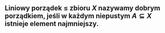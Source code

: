 ## Liniowy porządek $\leq$  zbioru $X$ nazywamy **dobrym porządkiem**, jeśli w każdym niepustym $A \subseteq X$ istnieje element najmniejszy.

